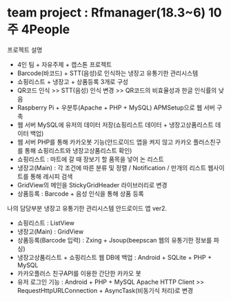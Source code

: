 # team project : Rfmanager(18.3~6) 10주 4People
프로젝트 설명
- 4인 팀 + 자유주제 + 캡스톤 프로젝트
- Barcode(바코드) + STT(음성)로 인식하는 냉장고 유통기한 관리시스템
- 쇼핑리스트 + 냉장고 + 상품등록 3개로 구성
- QR코드 인식 >> STT(음성) 인식 변경 >> QR코드의 비효율성과 한글 인식률의 낮음 
- Raspberry Pi + 우분투(Apache + PHP + MySQL) APMSetup으로 웹 서버 구축
- 웹 서버 MySQL에 유저의 데이터 저장(쇼핑리스트 데이터 + 냉장고상품리스트 데이터 백업) 
- 웹 서버 PHP를 통해 카카오봇 기능(안드로이드 앱을 켜지 않고 카카오 플러스친구를 통해 쇼핑리스트와 냉장고상품리스트 확인)
- 쇼핑리스트 : 마트에 갈 때 장보기 할 품목을 넣어 논 리스트 
- 냉장고(Main) : 각 조건에 따른 분류 및 정렬 / Notification / 만개의 리스트 웹사이트를 통해 레시피 검색
- GridView의 메인을 StickyGridHeader 라이브러리로 변경
- 상품등록 : Barcode + 음성 인식을 통해 상품 등록

나의 담당부분 냉장고 유통기한 관리시스템 안드로이드 앱 ver2. 
- 쇼핑리스트 : ListView 
- 냉장고(Main) : GridView 
- 상품등록(Barcode 입력) : Zxing + Jsoup(beepscan 웹의 유통기한 정보를 파싱)
- 냉장고상품리스트 + 쇼핑리스트 웹 DB에 백업 : Android + SQLite + PHP + MySQL 
- 카카오플러스 친구API를 이용한 간단한 카카오 봇
- 유저 로그인 기능 : Android + PHP + MySQL 
Apache HTTP Client >> RequestHttpURLConnection + AsyncTask(비동기식 처리)로 변경

